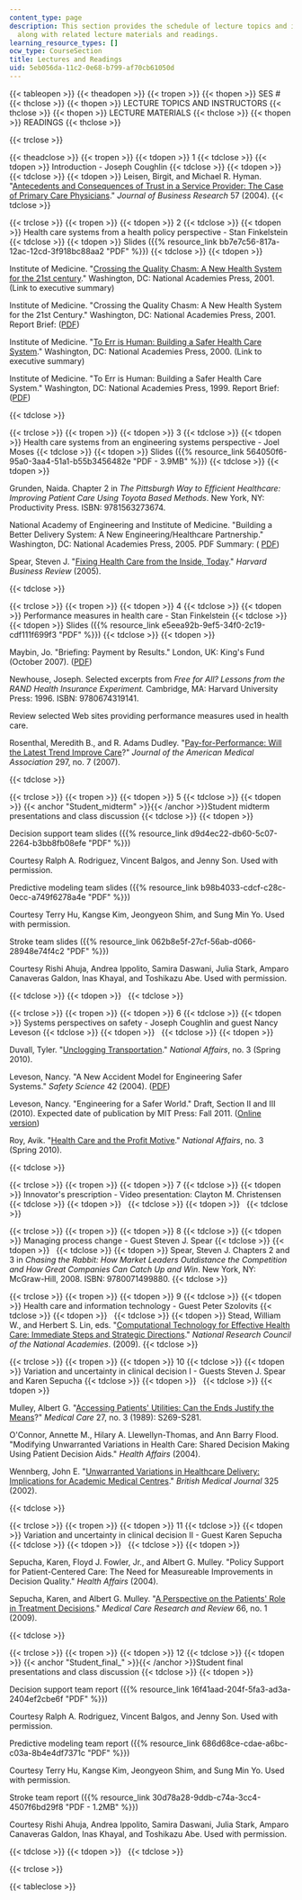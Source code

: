 ```yaml
---
content_type: page
description: This section provides the schedule of lecture topics and instructors
  along with related lecture materials and readings.
learning_resource_types: []
ocw_type: CourseSection
title: Lectures and Readings
uid: 5eb056da-11c2-0e68-b799-af70cb61050d
---
```


{{< tableopen >}}
{{< theadopen >}}
{{< tropen >}}
{{< thopen >}}
SES #
{{< thclose >}}
{{< thopen >}}
LECTURE TOPICS AND INSTRUCTORS
{{< thclose >}}
{{< thopen >}}
LECTURE MATERIALS
{{< thclose >}}
{{< thopen >}}
READINGS
{{< thclose >}}

{{< trclose >}}

{{< theadclose >}}
{{< tropen >}}
{{< tdopen >}}
1
{{< tdclose >}}
{{< tdopen >}}
Introduction - Joseph Coughlin
{{< tdclose >}}
{{< tdopen >}}
 
{{< tdclose >}}
{{< tdopen >}}
Leisen, Birgit, and Michael R. Hyman. "[Antecedents and Consequences of Trust in a Service Provider: The Case of Primary Care Physicians](http://dx.doi.org/10.1016/S0148-2963(02)00343-0)." _Journal of Business Research_ 57 (2004).
{{< tdclose >}}

{{< trclose >}}
{{< tropen >}}
{{< tdopen >}}
2
{{< tdclose >}}
{{< tdopen >}}
Health care systems from a health policy perspective - Stan Finkelstein
{{< tdclose >}}
{{< tdopen >}}
Slides ({{% resource_link bb7e7c56-817a-12ac-12cd-3f918bc88aa2 "PDF" %}})
{{< tdclose >}}
{{< tdopen >}}


Institute of Medicine. "[Crossing the Quality Chasm: A New Health System for the 21st century](http://www.nap.edu/openbook.php?record_id=10027&page=1)." Washington, DC: National Academies Press, 2001. (Link to executive summary)

Institute of Medicine. "Crossing the Quality Chasm: A New Health System for the 21st Century." Washington, DC: National Academies Press, 2001. Report Brief: ([PDF](http://books.nap.edu/html/quality_chasm/reportbrief.pdf))

Institute of Medicine. "[To Err is Human: Building a Safer Health Care System](http://www.nap.edu/openbook.php?record_id=9728&page=1)." Washington, DC: National Academies Press, 2000. (Link to executive summary)

Institute of Medicine. "To Err is Human: Building a Safer Health Care System." Washington, DC: National Academies Press, 1999. Report Brief: ([PDF](http://www.nationalacademies.org/hmd/~/media/Files/Report%20Files/1999/To-Err-is-Human/To%20Err%20is%20Human%201999%20%20report%20brief.pdf))


{{< tdclose >}}

{{< trclose >}}
{{< tropen >}}
{{< tdopen >}}
3
{{< tdclose >}}
{{< tdopen >}}
Health care systems from an engineering systems perspective - Joel Moses
{{< tdclose >}}
{{< tdopen >}}
Slides ({{% resource_link 564050f6-95a0-3aa4-51a1-b55b3456482e "PDF - 3.9MB" %}})
{{< tdclose >}}
{{< tdopen >}}


Grunden, Naida. Chapter 2 in _The Pittsburgh Way to Efficient Healthcare: Improving Patient Care Using Toyota Based Methods_. New York, NY: Productivity Press. ISBN: 9781563273674.

National Academy of Engineering and Institute of Medicine. "Building a Better Delivery System: A New Engineering/Healthcare Partnership." Washington, DC: National Academies Press, 2005. PDF Summary: ( [PDF](http://www.nap.edu/nap-cgi/report.cgi?record_id=11378&type=pdfxsum))

Spear, Steven J. "[Fixing Health Care from the Inside, Today](http://hbr.org/2005/09/fixing-health-care-from-the-inside-today/ar/1#)." _Harvard Business Review_ (2005).


{{< tdclose >}}

{{< trclose >}}
{{< tropen >}}
{{< tdopen >}}
4
{{< tdclose >}}
{{< tdopen >}}
Performance measures in health care - Stan Finkelstein
{{< tdclose >}}
{{< tdopen >}}
Slides ({{% resource_link e5eea92b-9ef5-34f0-2c19-cdf111f699f3 "PDF" %}})
{{< tdclose >}}
{{< tdopen >}}


Maybin, Jo. "Briefing: Payment by Results." London, UK: King's Fund (October 2007). ([PDF](http://www.kingsfund.org.uk/document.rm?id=7210))

Newhouse, Joseph. Selected excerpts from _Free for All? Lessons from the RAND Health Insurance Experiment._ Cambridge, MA: Harvard University Press: 1996. ISBN: 9780674319141.

Review selected Web sites providing performance measures used in health care.

Rosenthal, Meredith B., and R. Adams Dudley. "[Pay-for-Performance: Will the Latest Trend Improve Care](http://jama.ama-assn.org/content/297/7/740)?" _Journal of the American Medical Association_ 297, no. 7 (2007).


{{< tdclose >}}

{{< trclose >}}
{{< tropen >}}
{{< tdopen >}}
5
{{< tdclose >}}
{{< tdopen >}}
{{< anchor "Student_midterm" >}}{{< /anchor >}}Student midterm presentations and class discussion
{{< tdclose >}}
{{< tdopen >}}


Decision support team slides ({{% resource_link d9d4ec22-db60-5c07-2264-b3bb8fb08efe "PDF" %}})

Courtesy Ralph A. Rodriguez, Vincent Balgos, and Jenny Son. Used with permission.

Predictive modeling team slides ({{% resource_link b98b4033-cdcf-c28c-0ecc-a749f6278a4e "PDF" %}})

Courtesy Terry Hu, Kangse Kim, Jeongyeon Shim, and Sung Min Yo. Used with permission.

Stroke team slides ({{% resource_link 062b8e5f-27cf-56ab-d066-28948e74f4c2 "PDF" %}})

Courtesy Rishi Ahuja, Andrea Ippolito, Samira Daswani, Julia Stark, Amparo Canaveras Galdon, Inas Khayal, and Toshikazu Abe. Used with permission.


{{< tdclose >}}
{{< tdopen >}}
 
{{< tdclose >}}

{{< trclose >}}
{{< tropen >}}
{{< tdopen >}}
6
{{< tdclose >}}
{{< tdopen >}}
Systems perspectives on safety - Joseph Coughlin and guest Nancy Leveson
{{< tdclose >}}
{{< tdopen >}}
 
{{< tdclose >}}
{{< tdopen >}}


Duvall, Tyler. "[Unclogging Transportation](http://www.nationalaffairs.com/publications/detail/unclogging-transportation)." _National Affairs_, no. 3 (Spring 2010).

Leveson, Nancy. "A New Accident Model for Engineering Safer Systems." _Safety Science_ 42 (2004). ([PDF](http://sunnyday.mit.edu/accidents/safetyscience-single.pdf))

Leveson, Nancy. "Engineering for a Safer World." Draft, Section II and III (2010). Expected date of publication by MIT Press: Fall 2011. ([Online version](http://sunnyday.mit.edu/safer-world/))

Roy, Avik. "[Health Care and the Profit Motive](http://www.nationalaffairs.com/publications/detail/health-care-and-the-profit-motive)." _National Affairs_, no. 3 (Spring 2010).


{{< tdclose >}}

{{< trclose >}}
{{< tropen >}}
{{< tdopen >}}
7
{{< tdclose >}}
{{< tdopen >}}
Innovator's prescription - Video presentation: Clayton M. Christensen
{{< tdclose >}}
{{< tdopen >}}
 
{{< tdclose >}}
{{< tdopen >}}
 
{{< tdclose >}}

{{< trclose >}}
{{< tropen >}}
{{< tdopen >}}
8
{{< tdclose >}}
{{< tdopen >}}
Managing process change - Guest Steven J. Spear
{{< tdclose >}}
{{< tdopen >}}
 
{{< tdclose >}}
{{< tdopen >}}
Spear, Steven J. Chapters 2 and 3 in _Chasing the Rabbit: How Market Leaders Outdistance the Competition and How Great Companies Can Catch Up and Win_. New York, NY: McGraw-Hill, 2008. ISBN: 9780071499880.
{{< tdclose >}}

{{< trclose >}}
{{< tropen >}}
{{< tdopen >}}
9
{{< tdclose >}}
{{< tdopen >}}
Health care and information technology - Guest Peter Szolovits
{{< tdclose >}}
{{< tdopen >}}
 
{{< tdclose >}}
{{< tdopen >}}
Stead, William W., and Herbert S. Lin, eds. "[Computational Technology for Effective Health Care: Immediate Steps and Strategic Directions](http://www.nap.edu/openbook.php?record_id=12572&page=1)." _National Research Council of the National Academies_. (2009).
{{< tdclose >}}

{{< trclose >}}
{{< tropen >}}
{{< tdopen >}}
10
{{< tdclose >}}
{{< tdopen >}}
Variation and uncertainty in clinical decision I - Guests Steven J. Spear and Karen Sepucha
{{< tdclose >}}
{{< tdopen >}}
 
{{< tdclose >}}
{{< tdopen >}}


Mulley, Albert G. "[Accessing Patients' Utilities: Can the Ends Justify the Means](http://journals.lww.com/lww-medicalcare/Abstract/1989/03001/Assessing_Patients__Utilities__Can_the_Ends.21.aspx)?" _Medical Care_ 27, no. 3 (1989): S269-S281.

O'Connor, Annette M., Hilary A. Llewellyn-Thomas, and Ann Barry Flood. "Modifying Unwarranted Variations in Health Care: Shared Decision Making Using Patient Decision Aids." _Health Affairs_ (2004).

Wennberg, John E. "[Unwarranted Variations in Healthcare Delivery: Implications for Academic Medical Centres](http://www.bmj.com/content/325/7370/961.extract)." _British Medical Journal_ 325 (2002).


{{< tdclose >}}

{{< trclose >}}
{{< tropen >}}
{{< tdopen >}}
11
{{< tdclose >}}
{{< tdopen >}}
Variation and uncertainty in clinical decision II - Guest Karen Sepucha
{{< tdclose >}}
{{< tdopen >}}
 
{{< tdclose >}}
{{< tdopen >}}


Sepucha, Karen, Floyd J. Fowler, Jr., and Albert G. Mulley. "Policy Support for Patient-Centered Care: The Need for Measureable Improvements in Decision Quality." _Health Affairs_ (2004).

Sepucha, Karen, and Albert G. Mulley. "[A Perspective on the Patients' Role in Treatment Decisions](http://mcr.sagepub.com/content/66/1_suppl/53S.abstract)." _Medical Care Research and Review_ 66, no. 1 (2009).


{{< tdclose >}}

{{< trclose >}}
{{< tropen >}}
{{< tdopen >}}
12
{{< tdclose >}}
{{< tdopen >}}
{{< anchor "Student_final_" >}}{{< /anchor >}}Student final presentations and class discussion
{{< tdclose >}}
{{< tdopen >}}


Decision support team report ({{% resource_link 16f41aad-204f-5fa3-ad3a-2404ef2cbe6f "PDF" %}})

Courtesy Ralph A. Rodriguez, Vincent Balgos, and Jenny Son. Used with permission.

Predictive modeling team report ({{% resource_link 686d68ce-cdae-a6bc-c03a-8b4e4df7371c "PDF" %}})

Courtesy Terry Hu, Kangse Kim, Jeongyeon Shim, and Sung Min Yo. Used with permission.

Stroke team report ({{% resource_link 30d78a28-9ddb-c74a-3cc4-4507f6bd29f8 "PDF - 1.2MB" %}})

Courtesy Rishi Ahuja, Andrea Ippolito, Samira Daswani, Julia Stark, Amparo Canaveras Galdon, Inas Khayal, and Toshikazu Abe. Used with permission.


{{< tdclose >}}
{{< tdopen >}}
 
{{< tdclose >}}

{{< trclose >}}

{{< tableclose >}}